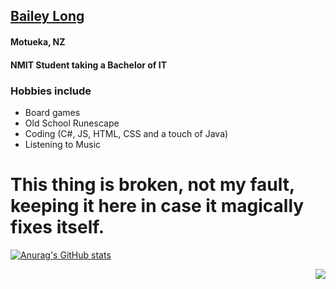 ## <a target="_blank" href="https://bailey-long.github.io/redirect.html">Bailey Long</a>
<!-- HI -->
#### Motueka, NZ
#### NMIT Student taking a Bachelor of IT
### Hobbies include
- Board games
- Old School Runescape
- Coding (C#, JS, HTML, CSS and a touch of Java)
- Listening to Music 

# This thing is broken, not my fault, keeping it here in case it magically fixes itself.

[![Anurag's GitHub stats](https://github-readme-stats.vercel.app/api?username=bailey-long)](https://github.com/anuraghazra/github-readme-stats)


<img src="https://i.imgur.com/E1O7mVF.gif" align="right" margin-bottom="30px">
